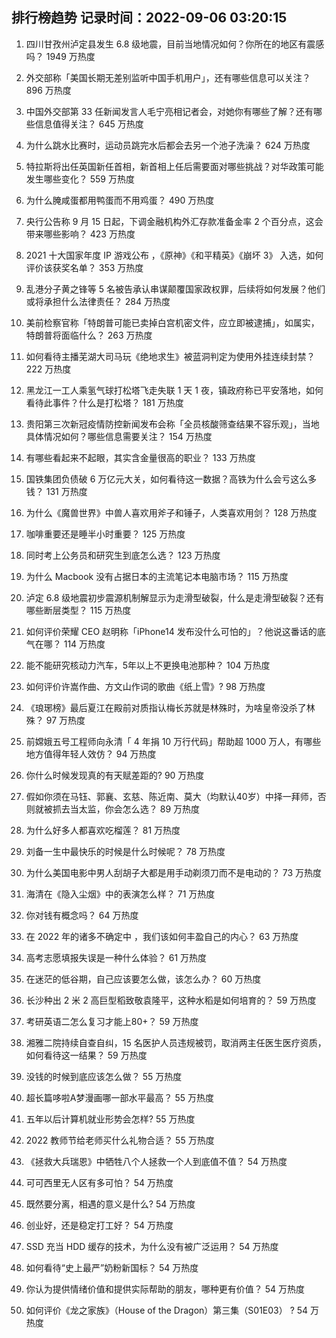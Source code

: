 
## 排行榜趋势 记录时间：2022-09-06 03:20:15
  
  1. 四川甘孜州泸定县发生 6.8 级地震，目前当地情况如何？你所在的地区有震感吗？ 1949 万热度
    
  2. 外交部称「美国长期无差别监听中国手机用户」，还有哪些信息可以关注？ 896 万热度
    
  3. 中国外交部第 33 任新闻发言人毛宁亮相记者会，对她你有哪些了解？还有哪些信息值得关注？ 645 万热度
    
  4. 为什么跳水比赛时，运动员跳完水后都会去另一个池子洗澡？ 624 万热度
    
  5. 特拉斯将出任英国新任首相，新首相上任后需要面对哪些挑战？对华政策可能发生哪些变化？ 559 万热度
    
  6. 为什么腌咸蛋都用鸭蛋而不用鸡蛋？ 490 万热度
    
  7. 央行公告称 9 月 15 日起，下调金融机构外汇存款准备金率 2 个百分点，这会带来哪些影响？ 423 万热度
    
  8. 2021 十大国家年度 IP 游戏公布 ，《原神》《和平精英》《崩坏 3》 入选，如何评价该获奖名单？ 353 万热度
    
  9. 乱港分子黄之锋等 5 名被告承认串谋颠覆国家政权罪，后续将如何发展？他们或将承担什么法律责任？ 284 万热度
    
  10. 美前检察官称「特朗普可能已卖掉白宫机密文件，应立即被逮捕」，如属实，特朗普将面临什么？ 263 万热度
    
  11. 如何看待主播芜湖大司马玩《绝地求生》被蓝洞判定为使用外挂连续封禁？ 222 万热度
    
  12. 黑龙江一工人乘氢气球打松塔飞走失联 1 天 1 夜，镇政府称已平安落地，如何看待此事件？什么是打松塔？ 181 万热度
    
  13. 贵阳第三次新冠疫情防控新闻发布会称「全员核酸筛查结果不容乐观」，当地具体情况如何？哪些信息需要关注？ 154 万热度
    
  14. 有哪些看起来不起眼，其实含金量很高的职业？ 133 万热度
    
  15. 国铁集团负债破 6 万亿元大关，如何看待这一数据？高铁为什么会亏这么多钱？ 131 万热度
    
  16. 为什么《魔兽世界》中兽人喜欢用斧子和锤子，人类喜欢用剑？ 128 万热度
    
  17. 咖啡重要还是睡半小时重要？ 125 万热度
    
  18. 同时考上公务员和研究生到底怎么选？ 123 万热度
    
  19. 为什么 Macbook 没有占据日本的主流笔记本电脑市场？ 115 万热度
    
  20. 泸定 6.8 级地震初步震源机制解显示为走滑型破裂，什么是走滑型破裂？还有哪些断层类型？ 115 万热度
    
  21. 如何评价荣耀 CEO 赵明称「iPhone14 发布没什么可怕的」？他说这番话的底气在哪？ 114 万热度
    
  22. 能不能研究核动力汽车，5年以上不更换电池那种？ 104 万热度
    
  23. 如何评价许嵩作曲、方文山作词的歌曲《纸上雪》? 98 万热度
    
  24. 《琅琊榜》最后夏江在殿前对质指认梅长苏就是林殊时，为啥皇帝没杀了林殊？ 97 万热度
    
  25. 前嫦娥五号工程师向永清「 4 年捐 10 万行代码」帮助超 1000 万人，有哪些地方值得年轻人效仿？ 94 万热度
    
  26. 你什么时候发现真的有天赋差距的? 90 万热度
    
  27. 假如你须在马钰、郭襄、玄慈、陈近南、莫大（均默认40岁）中择一拜师，否则就被抓去当太监，你会怎么选？ 89 万热度
    
  28. 为什么好多人都喜欢吃榴莲？ 81 万热度
    
  29. 刘备一生中最快乐的时候是什么时候呢？ 78 万热度
    
  30. 为什么美国电影中男人刮胡子大都是用手动剃须刀而不是电动的？ 73 万热度
    
  31. 海清在《隐入尘烟》中的表演怎么样？ 71 万热度
    
  32. 你对钱有概念吗？ 64 万热度
    
  33. 在 2022 年的诸多不确定中 ，我们该如何丰盈自己的内心？ 63 万热度
    
  34. 高考志愿填报失误是一种什么体验？ 61 万热度
    
  35. 在迷茫的低谷期，自己应该要怎么做，该怎么办？ 60 万热度
    
  36. 长沙种出 2 米 2 高巨型稻致敬袁隆平，这种水稻是如何培育的？ 59 万热度
    
  37. 考研英语二怎么复习才能上80+？ 59 万热度
    
  38. 湘雅二院持续自查自纠，15 名医护人员违规被罚，取消两主任医生医疗资质，如何看待这一结果？ 59 万热度
    
  39. 没钱的时候到底应该怎么做？ 55 万热度
    
  40. 超长篇哆啦A梦漫画哪一部水平最高？ 55 万热度
    
  41. 五年以后计算机就业形势会怎样? 55 万热度
    
  42. 2022 教师节给老师买什么礼物合适？ 55 万热度
    
  43. 《拯救大兵瑞恩》中牺牲八个人拯救一个人到底值不值？ 54 万热度
    
  44. 可可西里无人区有多可怕？ 54 万热度
    
  45. 既然要分离，相遇的意义是什么? 54 万热度
    
  46. 创业好，还是稳定打工好？ 54 万热度
    
  47. SSD 充当 HDD 缓存的技术，为什么没有被广泛运用？ 54 万热度
    
  48. 如何看待“史上最严”奶粉新国标？ 54 万热度
    
  49. 你认为提供情绪价值和提供实际帮助的朋友，哪种更有价值？ 54 万热度
    
  50. 如何评价《龙之家族》（House of the Dragon）第三集（S01E03） ? 54 万热度
    